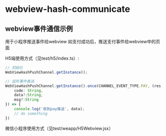 # webview-hash-communicate

## webview事件通信示例

用于小程序推送事件给webview
如支付成功后，推送支付事件给webview中的页面


H5端使用方式（见test/h5/index.ts）:

``` ts
// 初始化
WebViewHashPushChannel.getInstance();

// 监听事件推送
WebViewHashPushChannel.getInstance().once(CHANNEL_EVENT_TYPE.PAY, (res: {
    code: String,
    data?:String, 
    msg?:String
}) => {
    console.log('收到pay推送', data);
    // do something
})
```

微信小程序使用方式（见test/weapp/H5Webview.jsx）